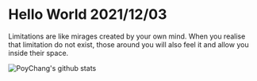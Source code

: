 # Hello World 2021/12/03

Limitations are like mirages created by your own mind. When you realise that limitation do not exist, those around you will also feel it and allow you inside their space.

![PoyChang's github stats](https://github-readme-stats.vercel.app/api?username=poychang&show_icons=true&theme=dracula)
